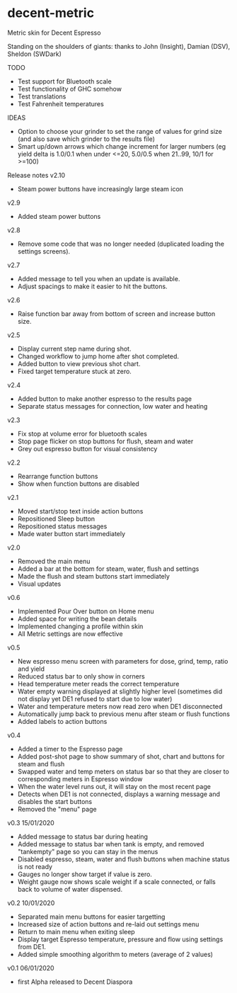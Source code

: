 # decent-metric
Metric skin for Decent Espresso

Standing on the shoulders of giants: thanks to John (Insight), Damian (DSV), Sheldon (SWDark)

TODO
- Test support for Bluetooth scale
- Test functionality of GHC somehow
- Test translations
- Test Fahrenheit temperatures

IDEAS
- Option to choose your grinder to set the range of values for grind size (and also save which grinder to the results file)
- Smart up/down arrows which change increment for larger numbers (eg yield delta is 1.0/0.1 when under <=20, 5.0/0.5 when 21..99, 10/1 for >=100)

Release notes
v2.10
 - Steam power buttons have increasingly large steam icon

v2.9
 - Added steam power buttons

v2.8
 - Remove some code that was no longer needed (duplicated loading the settings screens).

v2.7
 - Added message to tell you when an update is available.
 - Adjust spacings to make it easier to hit the buttons.

v2.6
 - Raise function bar away from bottom of screen and increase button size.

v2.5
 - Display current step name during shot.
 - Changed workflow to jump home after shot completed.
 - Added button to view previous shot chart.
 - Fixed target temperature stuck at zero.

v2.4
 - Added button to make another espresso to the results page
 - Separate status messages for connection, low water and heating

v2.3
 - Fix stop at volume error for bluetooth scales
 - Stop page flicker on stop buttons for flush, steam and water
 - Grey out espresso button for visual consistency

v2.2
 - Rearrange function buttons
 - Show when function buttons are disabled

v2.1
 - Moved start/stop text inside action buttons
 - Repositioned Sleep button
 - Repositioned status messages
 - Made water button start immediately

v2.0
 - Removed the main menu
 - Added a bar at the bottom for steam, water, flush and settings
 - Made the flush and steam buttons start immediately
 - Visual updates

v0.6
 - Implemented Pour Over button on Home menu
 - Added space for writing the bean details
 - Implemented changing a profile within skin
 - All Metric settings are now effective

v0.5
 - New espresso menu screen with parameters for dose, grind, temp, ratio and yield
 - Reduced status bar to only show in corners
 - Head temperature meter reads the correct temperature
 - Water empty warning displayed at slightly higher level (sometimes did not display yet DE1 refused to start due to low water)
 - Water and temperature meters now read zero when DE1 disconnected
 - Automatically jump back to previous menu after steam or flush functions
 - Added labels to action buttons

v0.4 
- Added a timer to the Espresso page
- Added post-shot page to show summary of shot, chart and buttons for steam and flush
- Swapped water and temp meters on status bar so that they are closer to corresponding meters in Espresso window
- When the water level runs out, it will stay on the most recent page
- Detects when DE1 is not connected, displays a warning message and disables the start buttons
- Removed the "menu" page

v0.3 15/01/2020
- Added message to status bar during heating
- Added message to status bar when tank is empty, and removed "tankempty" page so you can stay in the menus
- Disabled espresso, steam, water and flush buttons when machine status is not ready
- Gauges no longer show target if value is zero.
- Weight gauge now shows scale weight if a scale connected, or falls back to volume of water dispensed.

v0.2 10/01/2020
- Separated main menu buttons for easier targetting
- Increased size of action buttons and re-laid out settings menu
- Return to main menu when exiting sleep
- Display target Espresso temperature, pressure and flow using settings from DE1.
- Added simple smoothing algorithm to meters (average of 2 values)

v0.1 06/01/2020
- first Alpha released to Decent Diaspora
